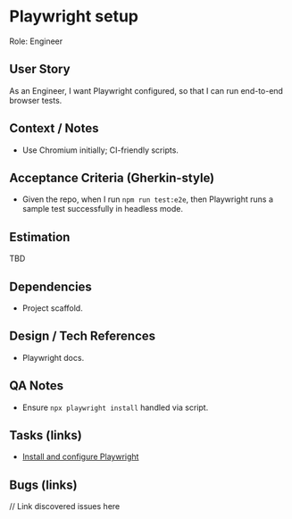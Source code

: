 # Playwright setup

Role: Engineer

## User Story
As an Engineer, I want Playwright configured, so that I can run end-to-end browser tests.

## Context / Notes
- Use Chromium initially; CI-friendly scripts.

## Acceptance Criteria (Gherkin-style)
- Given the repo, when I run `npm run test:e2e`, then Playwright runs a sample test successfully in headless mode.

## Estimation
TBD

## Dependencies
- Project scaffold.

## Design / Tech References
- Playwright docs.

## QA Notes
- Ensure `npx playwright install` handled via script.

## Tasks (links)
- [Install and configure Playwright](./tasks/install-configure-playwright.md)

## Bugs (links)
// Link discovered issues here
